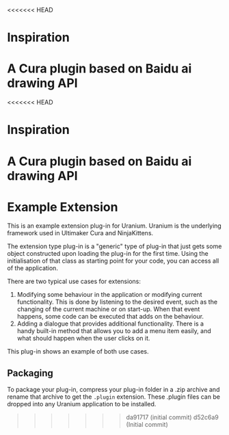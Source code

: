 <<<<<<< HEAD
# Inspiration
A Cura plugin based on Baidu ai drawing API
=======
<<<<<<< HEAD
# Inspiration
A Cura plugin based on Baidu ai drawing API
=======
Example Extension
=================

This is an example extension plug-in for Uranium. Uranium is the underlying framework used in Ultimaker Cura and NinjaKittens.

The extension type plug-in is a "generic" type of plug-in that just gets some object constructed upon loading the plug-in for the first time. Using the initialisation of that class as starting point for your code, you can access all of the application.

There are two typical use cases for extensions:
1. Modifying some behaviour in the application or modifying current functionality. This is done by listening to the desired event, such as the changing of the current machine or on start-up. When that event happens, some code can be executed that adds on the behaviour.
2. Adding a dialogue that provides additional functionality. There is a handy built-in method that allows you to add a menu item easily, and what should happen when the user clicks on it.

This plug-in shows an example of both use cases.

Packaging
---------

To package your plug-in, compress your plug-in folder in a .zip archive and rename that archive to get the `.plugin` extension. These .plugin files can be dropped into any Uranium application to be installed.
>>>>>>> da91717 (initial commit)
>>>>>>> d52c6a9 (Initial commit)
